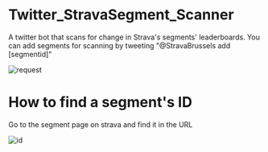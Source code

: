 # Twitter_StravaSegment_Scanner
A twitter bot that scans for change in Strava's segments' leaderboards. 
You can add segments for scanning by tweeting "@StravaBrussels add [segmentid]"

![request](http://i.imgur.com/jr3pIfM.png)

# How to find a segment's ID
Go to the segment page on strava and find it in the URL

![id](http://i.imgur.com/KhdLwM0.png)
